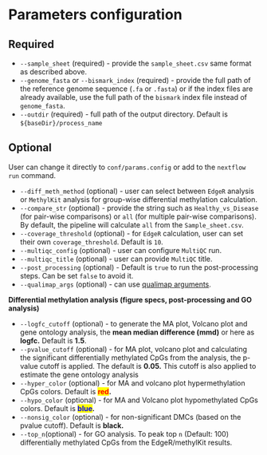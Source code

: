 # Parameters configuration

## Required

* `--sample_sheet` (required) - provide the `sample_sheet.csv` same format as described above.
* `--genome_fasta` or `--bismark_index` (required) - provide the full path of the reference genome sequence (`.fa` or `.fasta`) or if the index files are already available, use the full path of the `bismark` index file instead of `genome_fasta`.
* `--outdir` (required) - full path of the output directory. Default is `${baseDir}/process_name`

## Optional

User can change it directly to `conf/params.config` or add to the `nextflow run` command.

* `--diff_meth_method` (optional) - user can select between `EdgeR` analysis or `MethylKit` analysis for group-wise differential methylation calculation.
* `--compare_str` (optional) - provide the string such as `Healthy_vs_Disease` (for pair-wise comparisons) or `all` (for multiple pair-wise comparisons). By default, the pipeline will calculate `all` from the `Sample_sheet.csv`.
* `--coverage_threshold` (optional) - for `EdgeR` calculation, user can set their own `coverage_threshold`. Default is `10`.
* `--multiqc_config` (optional) - user can configure `MultiQC` run.
* `--multiqc_title` (optional) - user can provide `MultiQC` title.
* `--post_processing` (optional) - Default is `true` to run the post-processing steps. Can be set `false` to avoid it.
* `--qualimap_args` (optional) - can use [qualimap arguments](http://qualimap.conesalab.org/doc_html/command_line.html).

**Differential methylation analysis (figure specs, post-processing and GO analysis)**

* `--logfc_cutoff` (optional) - to generate the MA plot, Volcano plot and gene ontology analysis, the **mean median difference (mmd)** or here as **logfc.** Default is **1.5**.
* `--pvalue_cutoff` (optional) - for MA plot, volcano plot and calculating the significant differentially methylated CpGs from the analysis, the p-value cutoff is applied. The default is **0.05.** This cutoff is also applied to estimate the gene ontology analysis
* `--hyper_color` (optional) - for MA and volcano plot hypermethylation CpGs colors. Default is <mark style="color:red;">**red**</mark>**.**
* `--hypo_color` (optional) - for MA and Volcano plot hypomethylated CpGs colors. Default is <mark style="color:blue;">**blue**</mark>**.**&#x20;
* `--nonsig_color` (optional) - for non-significant DMCs (based on the pvalue cutoff). Default is **black.**
* `--top_n`(optional) - for GO analysis. To peak top `n` (Default: 100) differentially methylated CpGs from the EdgeR/methylKit results.
